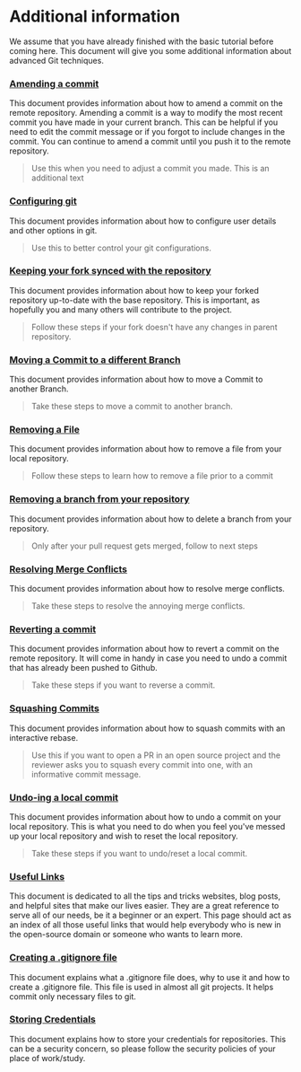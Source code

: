 # Additional information

We assume that you have already finished with the basic tutorial before coming here. This document will give you some additional information about advanced Git techniques.

### [Amending a commit](amending-a-commit.md)
This document provides information about how to amend a commit on the remote repository. Amending a commit is a way to modify the most recent commit you have made in your current branch. This can be helpful if you need to edit the commit message or if you forgot to include changes in the commit. You can continue to amend a commit until you push it to the remote repository.
> Use this when you need to adjust a commit you made.
> This is an additional text

### [Configuring git](configuring-git.md)
This document provides information about how to configure user details and other options in git.
> Use this to better control your git configurations.

### [Keeping your fork synced with the repository](keeping-your-fork-synced-with-this-repository.md)
This document provides information about how to keep your forked repository up-to-date with the base repository. This is important, as hopefully you and many others will contribute to the project.
> Follow these steps if your fork doesn't have any changes in parent repository.

### [Moving a Commit to a different Branch](moving-a-commit-to-a-different-branch.md)
This document provides information about how to move a Commit to another Branch.
> Take these steps to move a commit to another branch.

### [Removing a File](removing-a-file.md)
This document provides information about how to remove a file from your local repository.
> Follow these steps to learn how to remove a file prior to a commit

### [Removing a branch from your repository](removing-branch-from-your-repository.md)
This document provides information about how to delete a branch from your repository.
> Only after your pull request gets merged, follow to next steps

### [Resolving Merge Conflicts](resolving-merge-conflicts.md)
This document provides information about how to resolve merge conflicts.
> Take these steps to resolve the annoying merge conflicts.

### [Reverting a commit](reverting-a-commit.md)
This document provides information about how to revert a commit on the remote repository. It will come in handy in case you need to undo a commit that has already been pushed to Github.
> Take these steps if you want to reverse a commit.

### [Squashing Commits](squashing-commits.md)
This document provides information about how to squash commits with an interactive rebase.
> Use this if you want to open a PR in an open source project and the reviewer asks you to squash every commit into one, with an informative commit message.

### [Undo-ing a local commit](undoing-a-commit.md)
This document provides information about how to undo a commit on your local repository. This is what you need to do when you feel you've messed up your local repository and wish to reset the local repository.
> Take these steps if you want to undo/reset a local commit.

### [Useful Links](Useful-links-for-further-learning.md)
This document is dedicated to all the tips and tricks websites, blog posts, and helpful sites that make our lives easier. They are a great reference to serve all of our needs, be it a beginner or an expert. This page should act as an index of all those useful links that would help everybody who is new in the open-source domain or someone who wants to learn more.

### [Creating a .gitignore file](creating-a-gitignore-file.md)
This document explains what a .gitignore file does, why to use it and how to create a .gitignore file. This file is used in almost all git projects. It helps commit only necessary files to git.

### [Storing Credentials](storing-credentials.md)
This document explains how to store your credentials for repositories. This can be a security concern, so please follow the security policies of your place of work/study.
